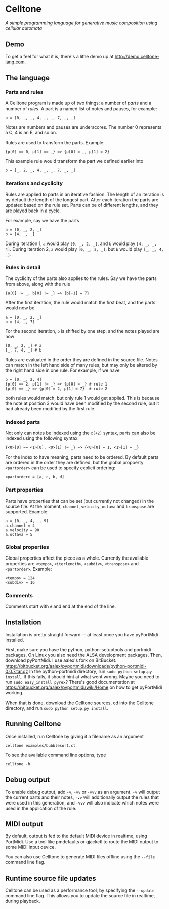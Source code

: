 Celltone
========

*A simple programming language for generative music composition using cellular automata*

Demo
----

To get a feel for what it is, there's a little demo up at http://demo.celltone-lang.com.

The language
------------

### Parts and rules ###

A Celltone program is made up of two things: a number of *parts* and
a number of *rules*. A part is a named list of notes and pauses, for 
example:

    p = [0, _, _, 4, _, _, 7, _, _]


Notes are numbers and pauses are underscores. The number 0 represents
a C, 4 is an E, and so on.

Rules are used to transform the parts. Example:

    {p[0] == 0, p[1] == _} => {p[0] = _, p[1] = 2}


This example rule would transform the part we defined earlier into

    p = [_, 2, _, 4, _, _, 7, _, _]

### Iterations and cyclicity ###

Rules are applied to parts in an iterative fashion. The length
of an iteration is by default the length of the longest part.
After each iteration the parts are updated based on the rule set.
Parts can be of different lengths, and they are played back
in a cycle.

For example, say we have the parts

    a = [0, _, 2, _]
    b = [4, _, _]


During iteration 1, `a` would play `[0, _, 2, _]`, and `b` would play `[4, _, _, 4]`. During iteration 2, `a` would play `[0, _, 2, _]`, but `b` would play `[_, _, 4, _]`.

### Rules in detail ###

The cyclicity of the parts also applies to the rules. Say we have the
parts from above, along with the rule

    {a[0] != _, b[0] != _} => {b[-1] = 7}


After the first iteration, the rule would match the first beat,
and the parts would now be

    a = [0, _, 2, _]
    b = [4, _, 7]


For the second iteration, `b` is shifted by one step, and the notes
played are now

    [0, _, 2, _] # a
    [_, 7, 4, _] # b


Rules are evaluated in the order they are defined in the source file.
Notes can match in the left hand side of many rules, but may only
be altered by the right hand side in one rule. For example, if we have

    p = [0, _, 2, 4]
    {p[0] == 2, p[1] != _} => {p[0] = _} # rule 1
    {p[0] == _} => {p[0] = 2, p[1] = 7}  # rule 2


both rules would match, but only rule 1 would get applied. This is
because the note at position 3 would have been modified by the
second rule, but it had already been modified by the first rule.

### Indexed parts ###

Not only can notes be indexed using the `x[+2]` syntax, parts can
also be indexed using the following syntax:

    {<0>[0] == <1>[0], <0>[1] != _} => {<0>[0] = 1, <1>[1] = _}

For the index to have meaning, parts need to be ordered. By default
parts are ordered in the order they are defined, but the global
propoerty `<partorder>` can be used to specify explicit ordering:

    <partorder> = [a, c, b, d]
    
### Part properties ###

Parts have properties that can be set (but currently not changed)
in the source file. At the moment, `channel`, `velocity`,
`octava` and `transpose` are supported. Example:

    a = [0, _, 4, _, 9]
    a.channel = 4
    a.velocity = 90
    a.octava = 5

### Global properties ###

Global properties affect the piece as a whole. Currently the
available properties are `<tempo>`, `<iterlength>`, `<subdiv>`, `<transpose>` and `<partorder>`. Example:

    <tempo> = 124
    <subdiv> = 16


### Comments ###

Comments start with `#` and end at the end of the line.


Installation
------------

Installation is pretty straight forward -- at least once you have pyPortMidi installed.

First, make sure you have the python, python-setuptools and portmidi packages.
On Linux you also need the ALSA development packages. Then, download pyPortMidi. I use
aalex's fork on BitBucket: https://bitbucket.org/aalex/pyportmidi/downloads/python-portmidi-0.0.7.tar.gz
In the python-portmidi directory, run `sudo python setup.py install`. If this fails, it should hint
at what went wrong. Maybe you need to run `sudo easy_install pyrex`? 
There's good documentation at https://bitbucket.org/aalex/pyportmidi/wiki/Home
on how to get pyPortMidi working.

When that is done, download the Celltone sources, cd into the Celltone directory, and run `sudo python setup.py install`.

Running Celltone
----------------

Once installed, run Celltone by giving it a filename as an argument

    celltone examples/bubblesort.ct
    
To see the available command line options, type

    celltone -h

Debug output
------------

To enable debug output, add `-v`, `-vv` or `-vvv` as an argument.
`-v` will output the current parts and their notes, `-vv` will
additionally output the rules that were used in this generation, and
`-vvv` will also indicate which notes were used in the application
of the rule.

MIDI output
-----------

By default, output is fed to the default MIDI device in realtime,
using PortMidi. Use a tool like pmdefaults or
qjackctl to route the MIDI output to some MIDI input device. 

You can also use Celltone to generate MIDI files
offline using the `--file` command line flag.

Runtime source file updates
---------------------------

Celltone can be used as a performance tool, by specifying the
`--update` command line flag. This allows you to update the source
file in realtime, during playback.

